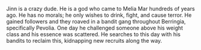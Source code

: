Jinn is a crazy dude. He is a god who came to Melia Mar hundreds of years ago. He has no morals; he only wishes to drink, fight, and cause terror. He gained followers and they roaved in a bandit gang throughout Berringia, specifically Pevolia. One day he challenged someone above his weight class and his essence was scattered. He searches to this day with his bandits to reclaim this, kidnapping new recruits along the way.